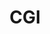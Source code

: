 ---
facebook: https://facebook.com/cgigroup
linkedin: https://linkedin.com/company/cgi
logohandle: cgi
sort: cgi
title: CGI
twitter: https://x.com/cgi_global
website: https://www.cgi.com/en
youtube: https://youtube.com/channel/UCLEgDiEEhnqzIhKgBbDkOTw
---
